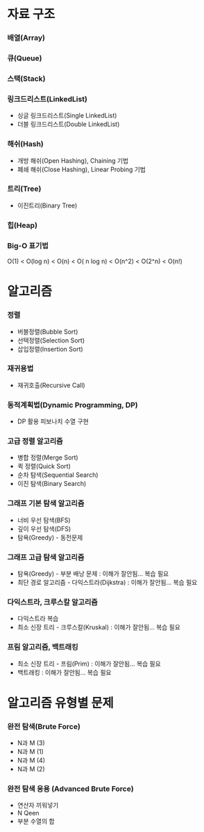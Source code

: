 # 자료 구조
  
### 배열(Array)
### 큐(Queue)
### 스택(Stack)
### 링크드리스트(LinkedList)
   - 싱글 링크드리스트(Single LinkedList)   
   - 더블 링크드리스트(Double LinkedList)
### 해쉬(Hash)
   - 개방 해쉬(Open Hashing), Chaining 기법
   - 폐쇄 해쉬(Close Hashing), Linear Probing 기법
### 트리(Tree)
   - 이진트리(Binary Tree)
### 힙(Heap)
   
### Big-O 표기법  
  O(1) < O(log n) < O(n) < O( n log n) < O(n^2) < O(2^n) < O(n!)

# 알고리즘

### 정렬
   - 버블정렬(Bubble Sort)
   - 선택정렬(Selection Sort)
   - 삽입정렬(Insertion Sort)
   
### 재귀용법 
   - 재귀호출(Recursive Call)

### 동적계획법(Dynamic Programming, DP)
   - DP 활용 피보나치 수열 구현

### 고급 정렬 알고리즘
   - 병합 정렬(Merge Sort)
   - 퀵 정렬(Quick Sort)
   - 순차 탐색(Sequential Search)
   - 이진 탐색(Binary Search)

### 그래프 기본 탐색 알고리즘
   - 너비 우선 탐색(BFS)
   - 깊이 우선 탐색(DFS)
   - 탐욕(Greedy) - 동전문제

### 그래프 고급 탐색 알고리즘
   - 탐욕(Greedy) - 부분 배낭 문제 : 이해가 잘안됨... 복습 필요
   - 최단 경로 알고리즘 - 다익스트라(Dijkstra) : 이해가 잘안됨... 복습 필요

### 다익스트라, 크루스칼 알고리즘
   - 다익스트라 복습
   - 최소 신장 트리 - 크루스칼(Kruskal) : 이해가 잘안됨... 복습 필요

### 프림 알고리즘, 백트래킹
   - 최소 신장 트리 - 프림(Prim) : 이해가 잘안됨... 복습 필요
   - 백트래킹 : 이해가 잘안됨... 복습 필요

# 알고리즘 유형별 문제

### 완전 탐색(Brute Force)
   - N과 M (3)
   - N과 M (1)
   - N과 M (4)
   - N과 M (2)

### 완전 탐색 응용 (Advanced Brute Force)
   - 연산자 끼워넣기
   - N Qeen
   - 부분 수열의 합
